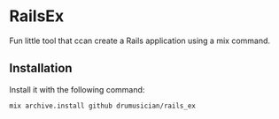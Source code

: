 # RailsEx

Fun little tool that ccan create a Rails application using a mix command.

## Installation

Install it with the following command:

```
mix archive.install github drumusician/rails_ex
```

